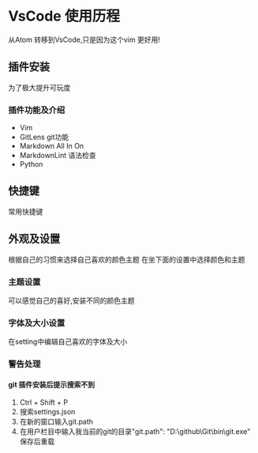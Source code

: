 # VsCode 使用历程

 从Atom 转移到VsCode,只是因为这个vim 更好用!

## 插件安装

为了极大提升可玩度

### 插件功能及介绍
  
- Vim
- GitLens git功能
- Markdown All In On
- MarkdownLint 语法检查
- Python

## 快捷键

常用快捷键

## 外观及设置

根据自己的习惯来选择自己喜欢的颜色主题
在坐下面的设置中选择颜色和主题

### 主题设置

可以感觉自己的喜好,安装不同的颜色主题

### 字体及大小设置

在setting中编辑自己喜欢的字体及大小

### 警告处理

#### git 插件安装后提示搜索不到  

  1. Ctrl + Shift + P
  2. 搜索settings.json
  3. 在新的窗口输入git.path
  4. 在用户栏目中输入我当前的git的目录"git.path": "D:\github\Git\bin\git.exe" 保存后重载